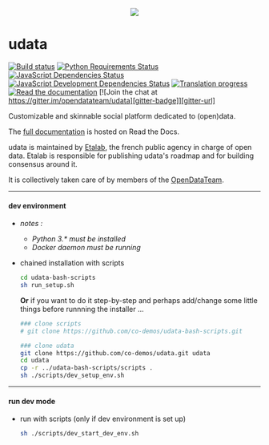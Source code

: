 <p align="center"><img src="https://i.imgur.com/rlRox1c.png"></p>

udata
=====

[![Build status][circleci-badge]][circleci-url]
[![Python Requirements Status][requires-io-badge]][requires-io-url]
[![JavaScript Dependencies Status][david-dm-badge]][david-dm-url]
[![JavaScript Development Dependencies Status][david-dm-dev-badge]][david-dm-dev-url]
[![Translation progress][crowdin-badge]][crowdin-url]
[![Read the documentation][readthedocs-badge]][readthedocs-url]
[![Join the chat at https://gitter.im/opendatateam/udata][gitter-badge]][gitter-url]

Customizable and skinnable social platform dedicated to (open)data.

The [full documentation][readthedocs-url] is hosted on Read the Docs.

udata is maintained by [Etalab](https://www.etalab.gouv.fr/), the
french public agency in charge of open data.  Etalab is responsible
for publishing udata's roadmap and for building consensus around it.

It is collectively taken care of by members of the
[OpenDataTeam](https://github.com/opendatateam).

[circleci-url]: https://circleci.com/gh/opendatateam/udata
[circleci-badge]: https://circleci.com/gh/opendatateam/udata.svg?style=shield
[requires-io-url]: https://requires.io/github/opendatateam/udata/requirements/?branch=master
[requires-io-badge]: https://requires.io/github/opendatateam/udata/requirements.svg?branch=master
[david-dm-url]: https://david-dm.org/opendatateam/udata
[david-dm-badge]: https://img.shields.io/david/opendatateam/udata/status.svg
[david-dm-dev-url]: https://david-dm.org/opendatateam/udata?type=dev
[david-dm-dev-badge]: https://david-dm.org/opendatateam/udata/dev-status.svg
[gitter-badge]: https://badges.gitter.im/Join%20Chat.svg
[gitter-url]: https://gitter.im/opendatateam/udata
[readthedocs-badge]: https://readthedocs.org/projects/udata/badge/?version=latest
[readthedocs-url]: https://udata.readthedocs.io/en/latest/
[crowdin-badge]: https://d322cqt584bo4o.cloudfront.net/udata/localized.svg
[crowdin-url]: https://crowdin.com/project/udata


--------

#### dev environment

- _notes :_

  - _Python 3.* must be installed_
  - _Docker daemon must be running_

- chained installation with scripts

  ```bash
  cd udata-bash-scripts
  sh run_setup.sh
  ```

  **Or** if you want to do it step-by-step 
  and perhaps add/change some little things 
  before runnning the installer ...

  ```bash
  ### clone scripts
  # git clone https://github.com/co-demos/udata-bash-scripts.git

  ### clone udata
  git clone https://github.com/co-demos/udata.git udata
  cd udata
  cp -r ../udata-bash-scripts/scripts .
  sh ./scripts/dev_setup_env.sh
  ```

----------

#### run dev mode

- run with scripts (only if dev environment is set up)

  ```bash
  sh ./scripts/dev_start_dev_env.sh
  ```
